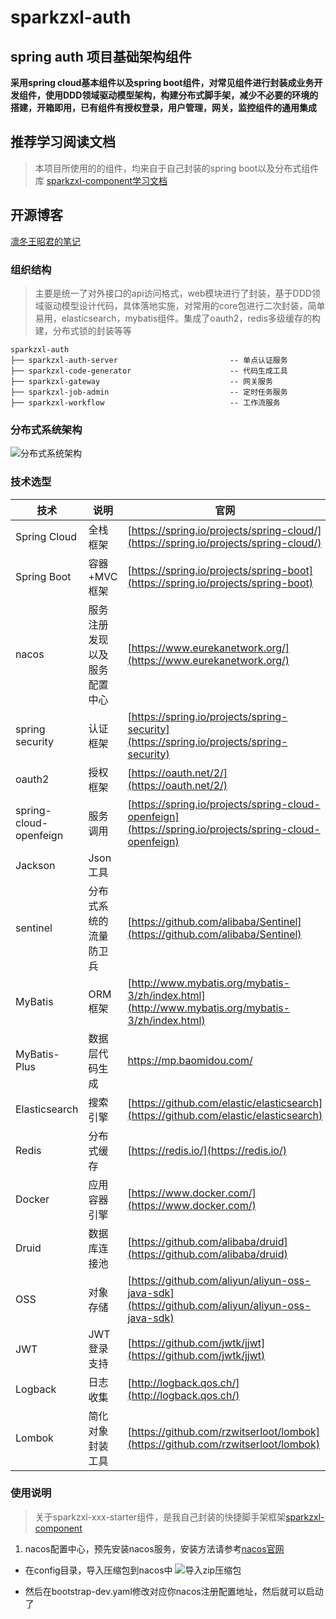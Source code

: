 # sparkzxl-auth
## spring auth 项目基础架构组件
**采用spring cloud基本组件以及spring boot组件，对常见组件进行封装成业务开发组件，使用DDD领域驱动模型架构，构建分布式脚手架，减少不必要的环境的搭建，开箱即用，已有组件有授权登录，用户管理，网关，监控组件的通用集成**


## 推荐学习阅读文档
> 本项目所使用的的组件，均来自于自己封装的spring boot以及分布式组件库
[sparkzxl-component学习文档](https://sparkzxl.github.io/sparkzxl-component)

## 开源博客
[凛冬王昭君的笔记](https://www.sparksys.top)

### 组织结构
> 主要是统一了对外接口的api访问格式，web模块进行了封装，基于DDD领域驱动模型设计代码，具体落地实施，对常用的core包进行二次封装，简单易用，elasticsearch，mybatis组件。集成了oauth2，redis多级缓存的构建，分布式锁的封装等等

```text
sparkzxl-auth
├── sparkzxl-auth-server       	                 -- 单点认证服务
├── sparkzxl-code-generator                      -- 代码生成工具
├── sparkzxl-gateway                             -- 网关服务
├── sparkzxl-job-admin                           -- 定时任务服务
├── sparkzxl-workflow                            -- 工作流服务
```

### 分布式系统架构
![分布式系统架构](https://oss.sparksys.top/images/system.png)
### 技术选型

技术 | 说明 | 官网
----|----|----
Spring Cloud | 全栈框架 | [https://spring.io/projects/spring-cloud/](https://spring.io/projects/spring-cloud/)
Spring Boot | 容器+MVC框架 | [https://spring.io/projects/spring-boot](https://spring.io/projects/spring-boot)
nacos | 服务注册发现以及服务配置中心 | [https://www.eurekanetwork.org/](https://www.eurekanetwork.org/)
spring security | 认证框架 | [https://spring.io/projects/spring-security](https://spring.io/projects/spring-security)
oauth2 | 授权框架 | [https://oauth.net/2/](https://oauth.net/2/)
spring-cloud-openfeign | 服务调用 | [https://spring.io/projects/spring-cloud-openfeign](https://spring.io/projects/spring-cloud-openfeign)
Jackson | Json工具 | |
sentinel | 分布式系统的流量防卫兵 | [https://github.com/alibaba/Sentinel](https://github.com/alibaba/Sentinel)
MyBatis | ORM框架  | [http://www.mybatis.org/mybatis-3/zh/index.html](http://www.mybatis.org/mybatis-3/zh/index.html)
MyBatis-Plus | 数据层代码生成 | https://mp.baomidou.com/ 
Elasticsearch | 搜索引擎 | [https://github.com/elastic/elasticsearch](https://github.com/elastic/elasticsearch)
Redis | 分布式缓存 | [https://redis.io/](https://redis.io/)
Docker | 应用容器引擎 | [https://www.docker.com/](https://www.docker.com/)
Druid | 数据库连接池 | [https://github.com/alibaba/druid](https://github.com/alibaba/druid)
OSS | 对象存储 | [https://github.com/aliyun/aliyun-oss-java-sdk](https://github.com/aliyun/aliyun-oss-java-sdk)
JWT | JWT登录支持 | [https://github.com/jwtk/jjwt](https://github.com/jwtk/jjwt)
Logback | 日志收集 | [http://logback.qos.ch/](http://logback.qos.ch/)
Lombok | 简化对象封装工具 | [https://github.com/rzwitserloot/lombok](https://github.com/rzwitserloot/lombok)


### 使用说明
> 关于sparkzxl-xxx-starter组件，是我自己封装的快捷脚手架框架[sparkzxl-component](https://sparkzxl.github.io/sparkzxl-component/)

1. nacos配置中心，预先安装nacos服务，安装方法请参考[nacos官网](https://nacos.io/zh-cn/docs/quick-start.html)
- 在config目录，导入压缩包到nacos中
![导入zip压缩包](https://oss.sparksys.top/images/1604982963903.jpg)

- 然后在bootstrap-dev.yaml修改对应你nacos注册配置地址，然后就可以启动了
